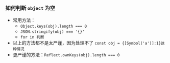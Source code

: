 ### 如何判断 `object` 为空

- 常用方法：
    - `Object.keys(obj).length === 0`
    - `JSON.stringify(obj) === '{}'`
    - `for in 判断`
- 以上的方法都不是太严谨，因为处理不了 `const obj = {[Symbol('a')]:1}这种情况`
- 更严谨的方法：`Reflect.ownKeys(obj).length === 0`



